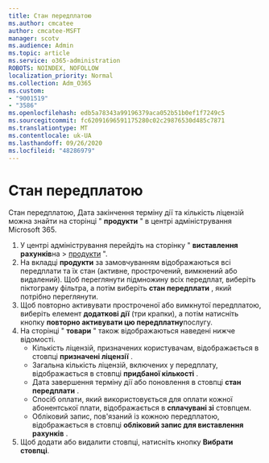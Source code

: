 ```yaml
---
title: Стан передплатою
ms.author: cmcatee
author: cmcatee-MSFT
manager: scotv
ms.audience: Admin
ms.topic: article
ms.service: o365-administration
ROBOTS: NOINDEX, NOFOLLOW
localization_priority: Normal
ms.collection: Adm_O365
ms.custom:
- "9001519"
- "3586"
ms.openlocfilehash: edb5a78343a99196379aca052b51b0ef1f7249c5
ms.sourcegitcommit: fc62091696591175280c02c29876530d485c7871
ms.translationtype: MT
ms.contentlocale: uk-UA
ms.lasthandoff: 09/26/2020
ms.locfileid: "48286979"
---
```

# <a name="subscription-status"></a>Стан передплатою

Стан передплатою, Дата закінчення терміну дії та кількість ліцензій можна знайти на сторінці " **продукти** " в центрі адміністрування Microsoft 365.

1. У центрі адміністрування перейдіть на сторінку " **виставлення рахунків**на  >  [продукти](https://go.microsoft.com/fwlink/p/?linkid=842054) ".
2. На вкладці **продукти** за замовчуванням відображаються всі передплати та їх стан (активне, прострочений, вимкнений або видалений). Щоб переглянути підмножину всіх передплат, виберіть піктограму фільтра, а потім виберіть **стан передплати** , який потрібно переглянути.
3. Щоб повторно активувати простроченої або вимкнутої передплатою, виберіть елемент **додаткові дії** (три крапки), а потім натисніть кнопку **повторно активувати цю передплатну**послугу.
4. На сторінці " **товари** " також відображаються наведені нижче відомості.
    - Кількість ліцензій, призначених користувачам, відображається в стовпці **призначені ліцензії** .
    - Загальна кількість ліцензій, включених у передплату, відображається в стовпці **придбаної кількості** .
    - Дата завершення терміну дії або поновлення в стовпці **стан передплати** .
    - Спосіб оплати, який використовується для оплати кожної абонентської плати, відображається в **сплачувані зі** стовпцем.
    - Обліковий запис, пов'язаний із кожною передплатою, відображається в стовпці **обліковий запис для виставлення рахунків** .
5. Щоб додати або видалити стовпці, натисніть кнопку **Вибрати стовпці**.